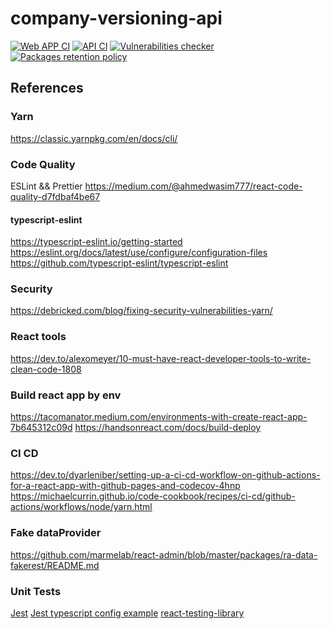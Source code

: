 # company-versioning-api
[![Web APP CI](https://github.com/devgine/company-versioning/actions/workflows/webappbuild.yaml/badge.svg?branch=main)](https://github.com/devgine/company-versioning/actions/workflows/webappbuild.yaml?query=branch%3Amain)
[![API CI](https://github.com/devgine/company-versioning/actions/workflows/apibuild.yaml/badge.svg?branch=main)](https://github.com/devgine/company-versioning/actions/workflows/apibuild.yaml?query=branch%3Amain)
[![Vulnerabilities checker](https://github.com/devgine/company-versioning/actions/workflows/security.yaml/badge.svg)](https://github.com/devgine/company-versioning/actions/workflows/security.yaml)
[![Packages retention policy](https://github.com/devgine/company-versioning/actions/workflows/packages-retention-policy.yaml/badge.svg)](https://github.com/devgine/company-versioning/actions/workflows/packages-retention-policy.yaml)

## References
### Yarn
https://classic.yarnpkg.com/en/docs/cli/

### Code Quality
ESLint && Prettier
https://medium.com/@ahmedwasim777/react-code-quality-d7fdbaf4be67

#### typescript-eslint
https://typescript-eslint.io/getting-started
https://eslint.org/docs/latest/use/configure/configuration-files
https://github.com/typescript-eslint/typescript-eslint

### Security
https://debricked.com/blog/fixing-security-vulnerabilities-yarn/

### React tools
https://dev.to/alexomeyer/10-must-have-react-developer-tools-to-write-clean-code-1808

### Build react app by env
https://tacomanator.medium.com/environments-with-create-react-app-7b645312c09d
https://handsonreact.com/docs/build-deploy


### CI CD
https://dev.to/dyarleniber/setting-up-a-ci-cd-workflow-on-github-actions-for-a-react-app-with-github-pages-and-codecov-4hnp
https://michaelcurrin.github.io/code-cookbook/recipes/ci-cd/github-actions/workflows/node/yarn.html

### Fake dataProvider 
https://github.com/marmelab/react-admin/blob/master/packages/ra-data-fakerest/README.md

### Unit Tests
[Jest](https://jestjs.io/docs/getting-started#using-typescript)
[Jest typescript config example](https://www.testim.io/blog/typescript-unit-testing-101/)
[react-testing-library](https://github.com/testing-library/react-testing-library)

